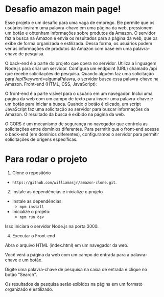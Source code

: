# Desafio amazon main page!

Esse projeto e um desafio para uma vaga de emprego. Ele permite que os usuários insiram uma palavra-chave em uma página da web, pressionem um botão e obtenham informações sobre produtos da Amazon. O servidor faz a busca na Amazon e envia os resultados para a página da web, que os exibe de forma organizada e estilizada. Dessa forma, os usuários podem ver as informações de produtos da Amazon com base em uma palavra-chave de pesquisa.

O back-end é a parte do projeto que opera no servidor.
Utiliza a linguagem Node.js para criar um servidor.
Configura um endpoint (URL) chamado /api que recebe solicitações de pesquisa.
Quando alguém faz uma solicitação para /api?keyword=algumaPalavra, o servidor busca essa palavra-chave na Amazon.
Front-end (HTML, CSS, JavaScript):

O front-end é a parte visível para o usuário em um navegador.
Inclui uma página da web com um campo de texto para inserir uma palavra-chave e um botão para iniciar a busca.
Quando o botão é clicado, um script JavaScript faz uma solicitação ao servidor para buscar informações da Amazon.
O resultado da busca é exibido na página da web.

O CORS é um mecanismo de segurança no navegador que controla as solicitações entre domínios diferentes.
Para permitir que o front-end acesse o back-end (em domínios diferentes), configuramos o servidor para permitir solicitações de origens específicas.

# Para rodar o projeto

1. Clone o repositório

- `https://github.com/williamasjr/amazon-clone.git`.

2. Instale as dependências e inicialize o projeto

- Instale as dependências:
  - `npm install`
- Inicialize o projeto:
  - `npm run dev`

Isso iniciará o servidor Node.js na porta 3000.

4. Executar o Front-end

Abra o arquivo HTML (index.html) em um navegador da web.

Você verá a página da web com um campo de entrada para a palavra-chave e um botão.

Digite uma palavra-chave de pesquisa na caixa de entrada e clique no botão "Search".

Os resultados da pesquisa serão exibidos na página em um formato organizado e estilizado.
